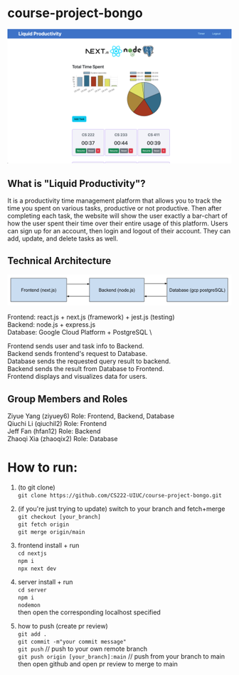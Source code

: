 # course-project-bongo
![Application Overview](nextjs/public/images/frontend.png)

## What is "Liquid Productivity"?

It is a productivity time management platform that allows you to track the time you spent on various tasks, productive or not productive. Then after completing each task, the website will show the user exactly a bar-chart of how the user spent their time over their entire usage of this platform. Users can sign up for an account, then login and logout of their account. They can add, update, and delete tasks as well. 

## Technical Architecture
![Software Architecture](nextjs/public/images/architecture.png)

Frontend: react.js + next.js (framework) + jest.js (testing) \
Backend: node.js + express.js \
Database: Google Cloud Platform + PostgreSQL \

Frontend sends user and task info to Backend. \
Backend sends frontend's request to Database. \
Database sends the requested query result to backend. \
Backend sends the result from Database to Frontend. \
Frontend displays and visualizes data for users. 

## Group Members and Roles
Ziyue Yang (ziyuey6) Role: Frontend, Backend, Database \
Qiuchi Li (qiuchil2) Role: Frontend \
Jeff Fan (hfan12) Role: Backend \
Zhaoqi Xia (zhaoqix2) Role: Database 

# How to run:
1. (to git clone) \
`git clone https://github.com/CS222-UIUC/course-project-bongo.git` 

1. (if you're just trying to update) switch to your branch and fetch+merge \
`git checkout [your_branch]` \
`git fetch origin` \
`git merge origin/main` 

2. frontend install + run \
`cd nextjs` \
`npm i` \
`npx next dev`

3. server install + run \
`cd server` \
`npm i` \
`nodemon` \
then open the corresponding localhost specified 

1. how to push (create pr review) \
`git add .` \
`git commit -m"your commit message"` \
`git push` // push to your own remote branch \
`git push origin [your_branch]:main` // push from your branch to main \
then open github and open pr review to merge to main 
